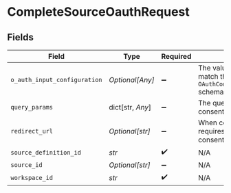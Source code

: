 # CompleteSourceOauthRequest


## Fields

| Field                                                                                                                                                                | Type                                                                                                                                                                 | Required                                                                                                                                                             | Description                                                                                                                                                          |
| -------------------------------------------------------------------------------------------------------------------------------------------------------------------- | -------------------------------------------------------------------------------------------------------------------------------------------------------------------- | -------------------------------------------------------------------------------------------------------------------------------------------------------------------- | -------------------------------------------------------------------------------------------------------------------------------------------------------------------- |
| `o_auth_input_configuration`                                                                                                                                         | *Optional[Any]*                                                                                                                                                      | :heavy_minus_sign:                                                                                                                                                   | The values required to configure OAuth flows. The schema for this must match the `OAuthConfigSpecification.oauthUserInputFromConnectorConfigSpecification` schema.   |
| `query_params`                                                                                                                                                       | dict[str, *Any*]                                                                                                                                                     | :heavy_minus_sign:                                                                                                                                                   | The query parameters present in the redirect URL after a user granted consent e.g auth code                                                                          |
| `redirect_url`                                                                                                                                                       | *Optional[str]*                                                                                                                                                      | :heavy_minus_sign:                                                                                                                                                   | When completing OAuth flow to gain an access token, some API sometimes requires to verify that the app re-send the redirectUrl that was used when consent was given. |
| `source_definition_id`                                                                                                                                               | *str*                                                                                                                                                                | :heavy_check_mark:                                                                                                                                                   | N/A                                                                                                                                                                  |
| `source_id`                                                                                                                                                          | *Optional[str]*                                                                                                                                                      | :heavy_minus_sign:                                                                                                                                                   | N/A                                                                                                                                                                  |
| `workspace_id`                                                                                                                                                       | *str*                                                                                                                                                                | :heavy_check_mark:                                                                                                                                                   | N/A                                                                                                                                                                  |